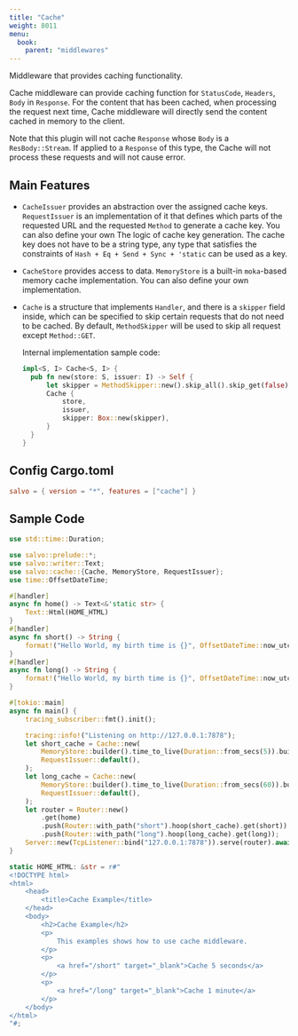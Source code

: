 ```yaml
---
title: "Cache"
weight: 8011
menu:
  book:
    parent: "middlewares"
---
```


Middleware that provides caching functionality.

Cache middleware can provide caching function for `StatusCode`, `Headers`, `Body` in `Response`. For the content that has been cached, when processing the request next time, Cache middleware will directly send the content cached in memory to the client.

Note that this plugin will not cache `Response` whose `Body` is a `ResBody::Stream`. If applied to a `Response` of this type, the Cache will not process these requests and will not cause error.

## Main Features

* `CacheIssuer` provides an abstraction over the assigned cache keys. `RequestIssuer` is an implementation of it that defines which parts of the requested URL and the requested `Method` to generate a cache key. You can also define your own The logic of cache key generation. The cache key does not have to be a string type, any type that satisfies the constraints of `Hash + Eq + Send + Sync + 'static` can be used as a key.
  
* `CacheStore` provides access to data. `MemoryStore` is a built-in `moka`-based memory cache implementation. You can also define your own implementation.
  
* `Cache` is a structure that implements `Handler`, and there is a `skipper` field inside, which can be specified to skip certain requests that do not need to be cached. By default, `MethodSkipper` will be used to skip all request except `Method::GET`.
  
  Internal implementation sample code:

  ```rust
  impl<S, I> Cache<S, I> {
    pub fn new(store: S, issuer: I) -> Self {
        let skipper = MethodSkipper::new().skip_all().skip_get(false);
        Cache {
            store,
            issuer,
            skipper: Box::new(skipper),
        }
    }
  }
  ```

## Config Cargo.toml

```toml
salvo = { version = "*", features = ["cache"] }
```

## Sample Code

```rust
use std::time::Duration;

use salvo::prelude::*;
use salvo::writer::Text;
use salvo::cache::{Cache, MemoryStore, RequestIssuer};
use time::OffsetDateTime;

#[handler]
async fn home() -> Text<&'static str> {
    Text::Html(HOME_HTML)
}
#[handler]
async fn short() -> String {
    format!("Hello World, my birth time is {}", OffsetDateTime::now_utc())
}
#[handler]
async fn long() -> String {
    format!("Hello World, my birth time is {}", OffsetDateTime::now_utc())
}

#[tokio::main]
async fn main() {
    tracing_subscriber::fmt().init();

    tracing::info!("Listening on http://127.0.0.1:7878");
    let short_cache = Cache::new(
        MemoryStore::builder().time_to_live(Duration::from_secs(5)).build(),
        RequestIssuer::default(),
    );
    let long_cache = Cache::new(
        MemoryStore::builder().time_to_live(Duration::from_secs(60)).build(),
        RequestIssuer::default(),
    );
    let router = Router::new()
        .get(home)
        .push(Router::with_path("short").hoop(short_cache).get(short))
        .push(Router::with_path("long").hoop(long_cache).get(long));
    Server::new(TcpListener::bind("127.0.0.1:7878")).serve(router).await;
}

static HOME_HTML: &str = r#"
<!DOCTYPE html>
<html>
    <head>
        <title>Cache Example</title>
    </head>
    <body>
        <h2>Cache Example</h2>
        <p>
            This examples shows how to use cache middleware. 
        </p>
        <p>
            <a href="/short" target="_blank">Cache 5 seconds</a>
        </p>
        <p>
            <a href="/long" target="_blank">Cache 1 minute</a>
        </p>
    </body>
</html>
"#;
```
